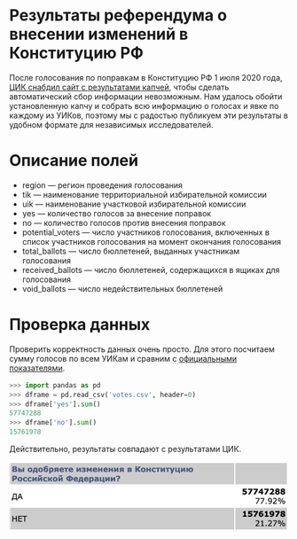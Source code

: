 # Результаты референдума о внесении изменений в Конституцию РФ

После голосования по поправкам в Конституцию РФ 1 июля 2020 года, [ЦИК снабдил сайт с результатами капчей](https://meduza.io/news/2020/07/01/na-sayte-tsik-s-yavkoy-i-rezultatami-golosovaniy-poyavilas-kapcha-chtoby-dannye-nelzya-bylo-skachat-avtomaticheski), чтобы сделать автоматический сбор информации невозможным. Нам удалось обойти установленную капчу и собрать всю информацию о голосах и явке по каждому из УИКов, поэтому мы с радостью публикуем эти результаты в удобном формате для независимых исследователей.

# Описание полей

* region &mdash; регион проведения голосования
* tik &mdash; наименование территориальной избирательной комиссии
* uik &mdash; наименование участковой избирательной комиссии
* yes &mdash; количество голосов за внесение поправок
* no &mdash; количество голосов против внесения поправок
* potential_voters &mdash; число участников голосования, включенных в список участников голосования на момент окончания голосования
* total_ballots &mdash; число бюллетеней, выданных участникам голосования
* received_ballots &mdash; число бюллетеней, содержащихся в ящиках для голосования
* void_ballots &mdash; число недействительных бюллетеней

# Проверка данных

Проверить корректность данных очень просто. Для этого посчитаем сумму голосов по всем УИКам и сравним с [официальными показателями](http://www.vybory.izbirkom.ru/region/region/izbirkom?action=show&root=1&tvd=100100163596969&vrn=100100163596966&region=0&global=1&sub_region=0&prver=0&pronetvd=null&vibid=100100163596969&type=232).

```python
>>> import pandas as pd
>>> dframe = pd.read_csv('votes.csv', header=0)
>>> dframe['yes'].sum()
57747288
>>> dframe['no'].sum()
15761978
```

Действительно, результаты совпадают с результатами ЦИК.

![](official.png)
